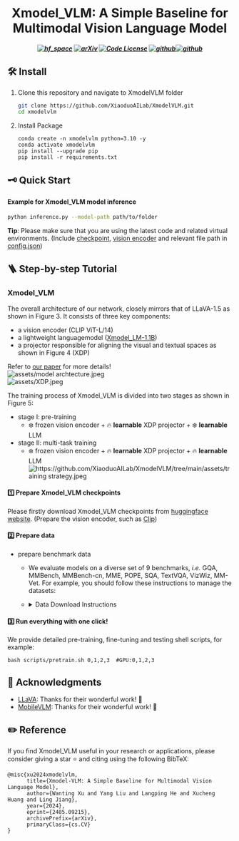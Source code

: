 <h1 align="center">
Xmodel_VLM: A Simple Baseline for Multimodal Vision Language Model
</h1>

<h5 align="center">

[![hf_space](https://img.shields.io/badge/🤗-Xiaoduo%20HuggingFace-blue.svg)](https://huggingface.co/XiaoduoAILab/Xmodel_VLM)
[![arXiv](https://img.shields.io/badge/Arxiv-2405.09215-b31b1b.svg?logo=arXiv)](https://arxiv.org/abs/2405.09215) 
[![Code License](https://img.shields.io/badge/Code%20License-Apache_2.0-green.svg)](https://github.com/tatsu-lab/stanford_alpaca/blob/main/LICENSE)
[![github](https://img.shields.io/badge/-Github-black?logo=github)](https://github.com/XiaoduoAILab/XmodelVLM.git)[![github](https://img.shields.io/github/stars/XiaoduoAILab/XmodelVLM.svg?style=social)](https://github.com/XiaoduoAILab/XmodelVLM.git)  


</h5>





## 🛠️ Install

1. Clone this repository and navigate to XmodelVLM folder
   ```bash
   git clone https://github.com/XiaoduoAILab/XmodelVLM.git
   cd xmodelvlm
   ```

2. Install Package
    ```Shell
    conda create -n xmodelvlm python=3.10 -y
    conda activate xmodelvlm
    pip install --upgrade pip
    pip install -r requirements.txt
    ```

## 🗝️ Quick Start

#### Example for Xmodel_VLM model inference
```bash
python inference.py --model-path path/to/folder
```
**Tip**:  Please make sure that you are using the latest code and related virtual environments. (Include [checkpoint](https://huggingface.co/XiaoduoAILab/Xmodel_VLM), [vision encoder](https://huggingface.co/openai/clip-vit-large-patch14-336) and relevant file path in [config.json](https://huggingface.co/XiaoduoAILab/Xmodel_VLM/blob/main/config.json))

## 🪜 Step-by-step Tutorial

### Xmodel_VLM
The overall architecture of our network, closely mirrors that of LLaVA-1.5 as shown in Figure 3. It consists of three key components: 
* a vision encoder (CLIP ViT-L/14)
* a lightweight languagemodel ([Xmodel_LM-1.1B](https://github.com/XiaoduoAILab/XmodelLM))
* a projector responsible for aligning the visual and textual spaces as shown in Figure 4 (XDP)
  
Refer to [our paper](https://arxiv.org/pdf/2405.09215) for more details!  
![assets/model archtecture.jpeg](https://github.com/XiaoduoAILab/XmodelVLM/blob/main/assets/model%20archtecture.jpeg)  
![assets/XDP.jpeg](https://github.com/XiaoduoAILab/XmodelVLM/blob/main/assets/XDP.jpeg)




The training process of Xmodel_VLM is divided into two stages as shown in Figure 5: 

- stage I: pre-training
  - ❄️ frozen vision encoder + 🔥 **learnable** XDP projector + ❄️ **learnable** LLM
- stage II: multi-task training
  - ❄️ frozen vision encoder + 🔥 **learnable** XDP projector + 🔥 **learnable** LLM
![https://github.com/XiaoduoAILab/XmodelVLM/tree/main/assets/training strategy.jpeg](https://github.com/XiaoduoAILab/XmodelVLM/blob/main/assets/training%20strategy.jpeg)



#### 1️⃣ Prepare Xmodel_VLM checkpoints

Please firstly download Xmodel_VLM checkpoints from [huggingface website](https://huggingface.co/XiaoduoAILab/Xmodel_VLM). (Prepare the vision encoder, such as [Clip](https://huggingface.co/openai/clip-vit-large-patch14-336))

#### 2️⃣ Prepare data

- prepare benchmark data
  - We evaluate models on a diverse set of 9 benchmarks, *i.e.* GQA, MMBench, MMBench-cn, MME, POPE, SQA, TextVQA, VizWiz, MM-Vet.  For example, you should follow these instructions to manage the datasets:
  - <details>
    <summary> Data Download Instructions </summary>

    - download some useful [data/scripts](https://github.com/Meituan-AutoML/MobileVLM/releases/download/v0.1/benchmark_data.zip) pre-collected by us.
      - `unzip benchmark_data.zip && cd benchmark_data`
      - `bmk_dir=${work_dir}/data/benchmark_data`
    - gqa
      - download its image data following the official instructions [here](https://cs.stanford.edu/people/dorarad/gqa/download.html)
      - `cd ${bmk_dir}/gqa && ln -s /path/to/gqa/images images`
    - mme
      - download the data following the official instructions [here](https://github.com/BradyFU/Awesome-Multimodal-Large-Language-Models/tree/Evaluation).
      - `cd ${bmk_dir}/mme && ln -s /path/to/MME/MME_Benchmark_release_version images`
    - pope
      - download coco from POPE following the official instructions [here](https://github.com/AoiDragon/POPE/tree/e3e39262c85a6a83f26cf5094022a782cb0df58d/output/coco).
      - `cd ${bmk_dir}/pope && ln -s /path/to/pope/coco coco && ln -s /path/to/coco/val2014 val2014`
    - sqa
      - download images from the `data/scienceqa` folder of the ScienceQA [repo](https://github.com/lupantech/ScienceQA).
      - `cd ${bmk_dir}/sqa && ln -s /path/to/sqa/images images`
    - textvqa
      - download images following the instructions [here](https://dl.fbaipublicfiles.com/textvqa/images/train_val_images.zip).
      - `cd ${bmk_dir}/textvqa && ln -s /path/to/textvqa/train_images train_images`
    - mmbench
      - no action is needed.

    </details>


#### 3️⃣ Run everything with one click!
We provide detailed pre-training, fine-tuning and testing shell scripts, for example:
```shell
bash scripts/pretrain.sh 0,1,2,3  #GPU:0,1,2,3
```

## 🤝 Acknowledgments

- [LLaVA](https://github.com/haotian-liu/LLaVA): Thanks for their wonderful work! 👏
- [MobileVLM](https://github.com/Meituan-AutoML/MobileVLM): Thanks for their wonderful work! 👏
  
## ✏️ Reference

If you find Xmodel_VLM useful in your research or applications, please consider giving a star ⭐ and citing using the following BibTeX:

```
@misc{xu2024xmodelvlm,
      title={Xmodel-VLM: A Simple Baseline for Multimodal Vision Language Model}, 
      author={Wanting Xu and Yang Liu and Langping He and Xucheng Huang and Ling Jiang},
      year={2024},
      eprint={2405.09215},
      archivePrefix={arXiv},
      primaryClass={cs.CV}
}
```
